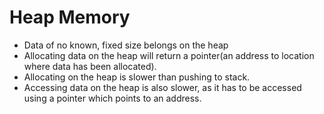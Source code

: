 # Heap Memory

- Data of no known, fixed size belongs on the heap
- Allocating data on the heap will return a pointer(an address to location where data has been allocated).
- Allocating on the heap is slower than pushing to stack.
- Accessing data on the heap is also slower, as it has to be accessed using a pointer which points to an address.